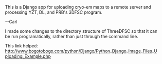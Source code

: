 This is a Django app for uploading cryo-em maps to a remote server and processing YZT, DL, and PRB's 3DFSC program.

--Carl


I made some changes to the directory structure of ThreeDFSC so that it can be run programatically, rather than just through the command line.


This link helped:
http://www.bogotobogo.com/python/Django/Python_Django_Image_Files_Uploading_Example.php
